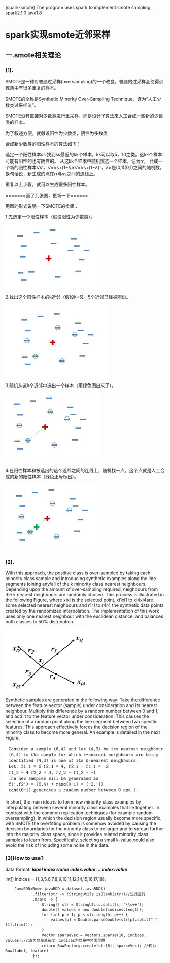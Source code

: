 (spark-smote)
The program uses spark to implement smote sampling.
spark2.1.0
java1.8


# spark实现smote近邻采样

## 一.smote相关理论

### (1).

SMOTE是一种对普通过采样(oversampling)的一个改良。普通的过采样会使得训练集中有很多重复的样本。

SMOTE的全称是Synthetic Minority Over-Sampling Technique，译为“人工少数类过采样法”。

SMOTE没有直接对少数类进行重采样，而是设计了算法来人工合成一些新的少数类的样本。

为了叙述方便，就假设阳性为少数类，阴性为多数类

合成新少数类的阳性样本的算法如下：

选定一个阳性样本ss
找到ss最近的kk个样本，kk可以取5，10之类。这kk个样本可能有阳性的也有阴性的。
从这kk个样本中随机挑选一个样本，记为rr。
合成一个新的阳性样本s′s′，s′=λs+(1−λ)rs′=λs+(1−λ)r，λλ是(0,1)(0,1)之间的随机数。换句话说，新生成的点在rr与ss之间的连线上。

重复以上步骤，就可以生成很多阳性样本。

=======画了几张图，更新一下======

用图的形式说明一下SMOTE的步骤：

1.先选定一个阳性样本（假设阳性为少数类）。

![](https://raw.githubusercontent.com/jiangnanboy/spark-smote/master/1.jpg)

2.找出这个阳性样本的k近邻（假设k=5)。5个近邻已经被圈出。

![](https://raw.githubusercontent.com/jiangnanboy/spark-smote/master/2.jpg)

3.随机从这k个近邻中选出一个样本（用绿色圈出来了）。

![](https://raw.githubusercontent.com/jiangnanboy/spark-smote/master/3.jpg)

4.在阳性样本和被选出的这个近邻之间的连线上，随机找一点。这个点就是人工合成的新的阳性样本（绿色正号标出）。

![](https://raw.githubusercontent.com/jiangnanboy/spark-smote/master/4.jpg)

### (2).

With this approach, the positive class is over-sampled by taking each minority class sample and introducing synthetic examples along the line segments joining any/all of the k minority class nearest neighbours. Depending upon the amount of over-sampling required, neighbours from the k nearest neighbours are randomly chosen. This process is illustrated in the following Figure, where xixi is the selected point, xi1xi1 to xi4xi4are some selected nearest neighbours and r1r1 to r4r4 the synthetic data points created by the randomized interpolation. The implementation of this work uses only one nearest neighbour with the euclidean distance, and balances both classes to 50% distribution.

![](https://raw.githubusercontent.com/jiangnanboy/spark-smote/master/5.png)

Synthetic samples are generated in the following way: Take the difference between the feature vector (sample) under consideration and its nearest neighbour. Multiply this difference by a random number between 0 and 1, and add it to the feature vector under consideration. This causes the selection of a random point along the line segment between two specific features. This approach effectively forces the decision region of the minority class to become more general. An example is detailed in the next Figure.

![](https://raw.githubusercontent.com/jiangnanboy/spark-smote/master/6.png) 

In short, the main idea is to form new minority class examples by interpolating between several minority class examples that lie together. In contrast with the common replication techniques (for example random oversampling), in which the decision region usually become more specific, with SMOTE the overfitting problem is somehow avoided by causing the decision boundaries for the minority class to be larger and to spread further into the majority class space, since it provides related minority class samples to learn from. Specifically, selecting a small k-value could also avoid the risk of including some noise in the data.

### (3)How to use?
data format:
	***label index:value index:value ... index:value***

 int[] indices = {1,3,5,6,7,8,9,10,11,12,14,15,16,17,18};

        JavaRDD<Row> javaRDD = dataset.javaRDD()
                .filter(str -> !StringUtils.isBlank(str))//过滤空行
                .map(s -> {
                    String[] str = StringUtils.split(s, "\\s++");
                    double[] values = new double[indices.length];
                    for (int p = 1; p < str.length; p++) {
                        values[p] = Double.parseDouble(str[p].split(":"[1].trim());
                    }
                    Vector sparseVec = Vectors.sparse(18, indices, values);//18为向量总长度，indices为向量中非零位置
                    return RowFactory.create(str[0], sparseVec); //转为Row(label, feature)
                });

